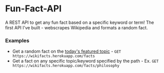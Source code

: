 # Fun-Fact-API
A REST API to get any fun fact based on a specific keyword or term! The first API I've built - webscrapes Wikipedia and formats a random fact.

### Examples
* Get a random fact on the [today's featured topic](https://en.wikipedia.org/wiki/Main_Page) - `GET https://wikifacts.herokuapp.com/facts`
* Get a fact on any specific topic/keyword specified by the path - Ex. `GET https://wikifacts.herokuapp.com/facts/philosophy`
